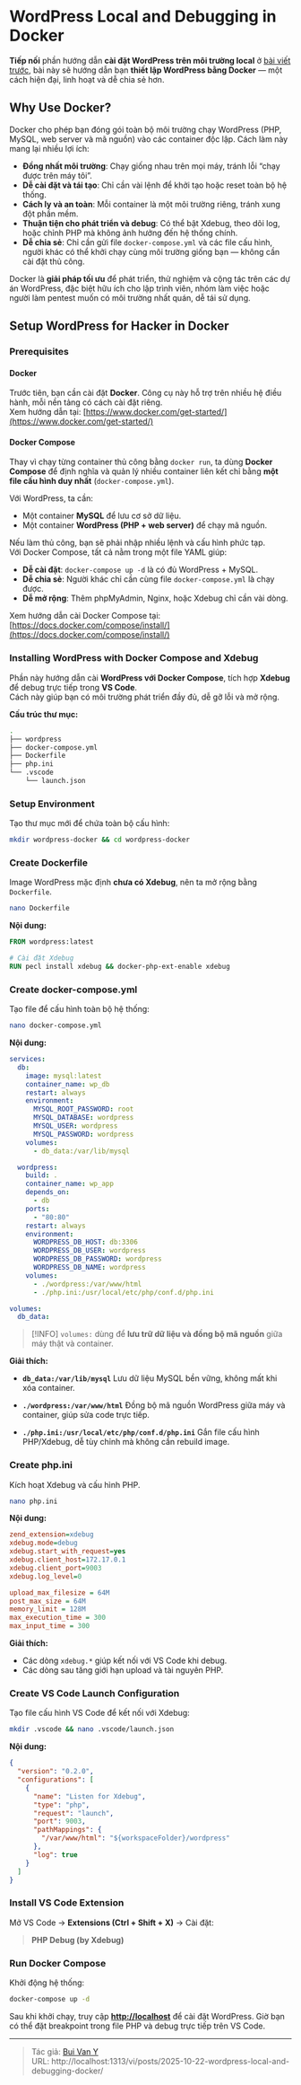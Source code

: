 # WordPress Local and Debugging in Docker


<!--more-->

**Tiếp nối** phần hướng dẫn **cài đặt WordPress trên môi trường local** ở [bài viết trước](https://w41bu1.github.io/2025-08-21-wordpress-local-and-debugging/), bài này sẽ hướng dẫn bạn **thiết lập WordPress bằng Docker** — một cách hiện đại, linh hoạt và dễ chia sẻ hơn.

## Why Use Docker?

Docker cho phép bạn đóng gói toàn bộ môi trường chạy WordPress (PHP, MySQL, web server và mã nguồn) vào các container độc lập. Cách làm này mang lại nhiều lợi ích:

- **Đồng nhất môi trường**: Chạy giống nhau trên mọi máy, tránh lỗi “chạy được trên máy tôi”.
- **Dễ cài đặt và tái tạo**: Chỉ cần vài lệnh để khởi tạo hoặc reset toàn bộ hệ thống.
- **Cách ly và an toàn**: Mỗi container là một môi trường riêng, tránh xung đột phần mềm.
- **Thuận tiện cho phát triển và debug**: Có thể bật Xdebug, theo dõi log, hoặc chỉnh PHP mà không ảnh hưởng đến hệ thống chính.
- **Dễ chia sẻ**: Chỉ cần gửi file `docker-compose.yml` và các file cấu hình, người khác có thể khởi chạy cùng môi trường giống bạn — không cần cài đặt thủ công.

Docker là **giải pháp tối ưu** để phát triển, thử nghiệm và cộng tác trên các dự án WordPress, đặc biệt hữu ích cho lập trình viên, nhóm làm việc hoặc người làm pentest muốn có môi trường nhất quán, dễ tái sử dụng.

## Setup WordPress for Hacker in Docker

### Prerequisites

#### Docker
Trước tiên, bạn cần cài đặt **Docker**. Công cụ này hỗ trợ trên nhiều hệ điều hành, mỗi nền tảng có cách cài đặt riêng.  
Xem hướng dẫn tại: [https://www.docker.com/get-started/](https://www.docker.com/get-started/)

#### Docker Compose
Thay vì chạy từng container thủ công bằng `docker run`, ta dùng **Docker Compose** để định nghĩa và quản lý nhiều container liên kết chỉ bằng **một file cấu hình duy nhất** (`docker-compose.yml`).

Với WordPress, ta cần:
- Một container **MySQL** để lưu cơ sở dữ liệu.
- Một container **WordPress (PHP + web server)** để chạy mã nguồn.

Nếu làm thủ công, bạn sẽ phải nhập nhiều lệnh và cấu hình phức tạp.  
Với Docker Compose, tất cả nằm trong một file YAML giúp:

- **Dễ cài đặt**: `docker-compose up -d` là có đủ WordPress + MySQL.  
- **Dễ chia sẻ**: Người khác chỉ cần cùng file `docker-compose.yml` là chạy được.  
- **Dễ mở rộng**: Thêm phpMyAdmin, Nginx, hoặc Xdebug chỉ cần vài dòng.

Xem hướng dẫn cài Docker Compose tại: [https://docs.docker.com/compose/install/](https://docs.docker.com/compose/install/)

### Installing WordPress with Docker Compose and Xdebug

Phần này hướng dẫn cài **WordPress với Docker Compose**, tích hợp **Xdebug** để debug trực tiếp trong **VS Code**.  
Cách này giúp bạn có môi trường phát triển đầy đủ, dễ gỡ lỗi và mở rộng.

**Cấu trúc thư mục:**

```sh
.
├── wordpress
├── docker-compose.yml
├── Dockerfile
├── php.ini
└── .vscode
    └── launch.json
````

### Setup Environment

Tạo thư mục mới để chứa toàn bộ cấu hình:

```sh
mkdir wordpress-docker && cd wordpress-docker
```

### Create Dockerfile

Image WordPress mặc định **chưa có Xdebug**, nên ta mở rộng bằng `Dockerfile`.

```sh
nano Dockerfile
```

**Nội dung:**

```dockerfile
FROM wordpress:latest

# Cài đặt Xdebug
RUN pecl install xdebug && docker-php-ext-enable xdebug
```

### Create docker-compose.yml

Tạo file để cấu hình toàn bộ hệ thống:

```sh
nano docker-compose.yml
```

**Nội dung:**

```yaml
services:
  db:
    image: mysql:latest
    container_name: wp_db
    restart: always
    environment:
      MYSQL_ROOT_PASSWORD: root
      MYSQL_DATABASE: wordpress
      MYSQL_USER: wordpress
      MYSQL_PASSWORD: wordpress
    volumes:
      - db_data:/var/lib/mysql

  wordpress:
    build: .
    container_name: wp_app
    depends_on:
      - db
    ports:
      - "80:80"
    restart: always
    environment:
      WORDPRESS_DB_HOST: db:3306
      WORDPRESS_DB_USER: wordpress
      WORDPRESS_DB_PASSWORD: wordpress
      WORDPRESS_DB_NAME: wordpress
    volumes:
      - ./wordpress:/var/www/html
      - ./php.ini:/usr/local/etc/php/conf.d/php.ini

volumes:
  db_data:
```

> [!INFO]
> `volumes:` dùng để **lưu trữ dữ liệu và đồng bộ mã nguồn** giữa máy thật và container.

**Giải thích:**

* **`db_data:/var/lib/mysql`**
  Lưu dữ liệu MySQL bền vững, không mất khi xóa container.

* **`./wordpress:/var/www/html`**
  Đồng bộ mã nguồn WordPress giữa máy và container, giúp sửa code trực tiếp.

* **`./php.ini:/usr/local/etc/php/conf.d/php.ini`**
  Gắn file cấu hình PHP/Xdebug, dễ tùy chỉnh mà không cần rebuild image.

### Create php.ini

Kích hoạt Xdebug và cấu hình PHP.

```sh
nano php.ini
```

**Nội dung:**

```ini
zend_extension=xdebug
xdebug.mode=debug
xdebug.start_with_request=yes
xdebug.client_host=172.17.0.1
xdebug.client_port=9003
xdebug.log_level=0

upload_max_filesize = 64M
post_max_size = 64M
memory_limit = 128M
max_execution_time = 300
max_input_time = 300
```

**Giải thích:**

* Các dòng `xdebug.*` giúp kết nối với VS Code khi debug.
* Các dòng sau tăng giới hạn upload và tài nguyên PHP.

### Create VS Code Launch Configuration

Tạo file cấu hình VS Code để kết nối với Xdebug:

```sh
mkdir .vscode && nano .vscode/launch.json
```

**Nội dung:**

```json
{
  "version": "0.2.0",
  "configurations": [
    {
      "name": "Listen for Xdebug",
      "type": "php",
      "request": "launch",
      "port": 9003,
      "pathMappings": {
        "/var/www/html": "${workspaceFolder}/wordpress"
      },
      "log": true
    }
  ]
}
```

### Install VS Code Extension

Mở VS Code → **Extensions (Ctrl + Shift + X)** → Cài đặt:

> **PHP Debug (by Xdebug)**

### Run Docker Compose

Khởi động hệ thống:

```sh
docker-compose up -d
```

Sau khi khởi chạy, truy cập **[http://localhost](http://localhost)** để cài đặt WordPress.
Giờ bạn có thể đặt breakpoint trong file PHP và debug trực tiếp trên VS Code.



---

> Tác giả: [Bui Van Y](github.com/w41bu1)  
> URL: http://localhost:1313/vi/posts/2025-10-22-wordpress-local-and-debugging-docker/  

